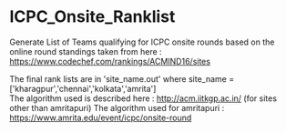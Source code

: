 # ICPC_Onsite_Ranklist
Generate List of Teams qualifying for ICPC onsite rounds based on the online round standings taken from here : https://www.codechef.com/rankings/ACMIND16/sites <br>

The final rank lists are in 'site_name.out' where site_name = ['kharagpur','chennai','kolkata','amrita'] <br>
The algorithm used is described here : http://acm.iitkgp.ac.in/ (for sites other than amritapuri) 
The algorithm used for amritapuri : https://www.amrita.edu/event/icpc/onsite-round 
